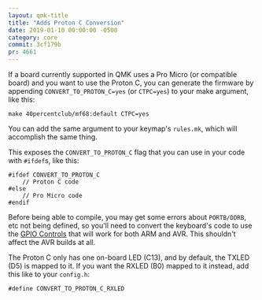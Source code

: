 ```yaml
---
layout: qmk-title
title: "Adds Proton C Conversion"
date: 2019-01-10 00:00:00 -0500
category: core
commit: 3cf179b 
pr: 4661
---
```


If a board currently supported in QMK uses a Pro Micro (or compatible board) and you want to use the Proton C, you can generate the firmware by appending `CONVERT_TO_PROTON_C=yes` (or `CTPC=yes`) to your make argument, like this:

    make 40percentclub/mf68:default CTPC=yes

You can add the same argument to your keymap's `rules.mk`, which will accomplish the same thing.

This exposes the `CONVERT_TO_PROTON_C` flag that you can use in your code with `#ifdef`s, like this:

    #ifdef CONVERT_TO_PROTON_C
        // Proton C code
    #else
        // Pro Micro code
    #endif

Before being able to compile, you may get some errors about `PORTB/DDRB`, etc not being defined, so you'll need to convert the keyboard's code to use the [GPIO Controls](internals_gpio_control.md) that will work for both ARM and AVR. This shouldn't affect the AVR builds at all.

The Proton C only has one on-board LED (C13), and by default, the TXLED (D5) is mapped to it. If you want the RXLED (B0) mapped to it instead, add this like to your `config.h`:

    #define CONVERT_TO_PROTON_C_RXLED
